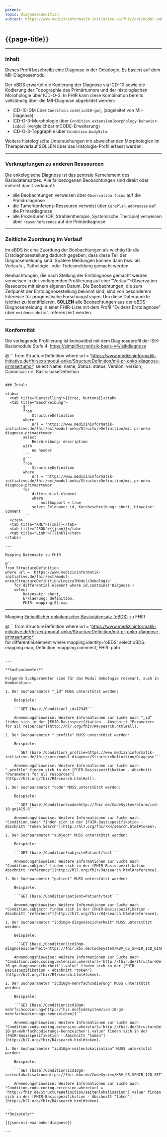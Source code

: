 ```yaml
---
parent: 
topic: DiagnoseCondition
subject: https://www.medizininformatik-initiative.de/fhir/ext/modul-onko/StructureDefinition/mii-pr-onko-diagnose_primaertumor
---
```


## {{page-title}}

---

### Inhalt
Dieses Profil beschreibt eine Diagnose in der Onkologie. Es basiert auf dem MII-Diagnosemodul. 

Der oBDS erwartet die Kodierung der Diagnose via ICD-10 sowie die Kodierung der Topographie des Primärtumors und der histologischen Morphologie über ICD-O-3. In FHIR kann diese Kombination bereits vollständig über die MII-Diagnose abgebildet werden: 
* ICD-10-GM über `Condition.code[icd10-gm]`, (abgeleitet von MII-Diagnose)
* ICD-O-3-Morphologie über `Condition.extension[morphology-behavior-icdo3]` (vergleichbar mCODE-Erweiterung)
* ICD-O-3-Topgraphie über `Condition.bodySite`. 

Weitere histologische Untersuchungen mit abweichenden Morphologien im Therapieverlauf SOLLEN über das Histologie-Profil erfasst werden. 

---

### Verknüpfungen zu anderen Ressourcen
Die onkologische Diagnose ist das zentrale Kernelement des Basisdatensatzes. Alle fallbezogenen Beobachtungen sind direkt oder indirekt damit verknüpft: 
- alle Beobachtungen verweisen über `Observation.focus` auf die Primärdiagnose
- die Tumorkonferenz-Ressource verweist über `CarePlan.addresses` auf die Primärdiagnose
- alle Prozeduren (OP, Strahlentherapie, Systemische Therapie) verweisen über `reasonReference` auf die Primärdiagnose

---

### Zeitliche Zuordnung im Verlauf
Im oBDS ist eine Zuordung der Beobachtungen als wichtig für die Erstdiagnosestellung dadurch gegeben, dass diese Teil der Diagnosemeldung sind. Spätere Meldungen können dann bsw. als Verlaufs-, Pathologie- oder Todesmeldung gemacht werden. 

Beobachtungen, die nach Stellung der Erstdiagnose  gemacht werden, verweisen in der vorliegenden Profilierung auf eine "Verlauf"-Observation-Ressource mit einem eigenen Datum. 
Die Beobachtungen, die zum Zeitpunkt der Erstdiagnosestellung bekannt sind, sind von besonderem Interesse für prognostische Forschungsfragen. Um diese Datenpunkte leichter zu identifizieren, **SOLLEN** alle Beobachtungen aus der oBDS-Diagnosemeldung in einer FHIR-Liste mit dem Profil "Evidenz Erstdiagnose" über `evidence.detail` referenziert werden. 

---

### Konformität 
Die vorliegende Profilierung ist kompatibel mit dem Diagnoseprofil der ISiK-Basismodule Stufe 4. https://simplifier.net/isik-basis-v4/isikdiagnose

@```
from 
    StructureDefinition 
where 
    url = 'https://www.medizininformatik-initiative.de/fhir/ext/modul-onko/StructureDefinition/mii-pr-onko-diagnose-primaertumor' 
select 
    Name: name, Status: status, Version: version, Canonical: url, Basis: baseDefinition

```

### Inhalt

<tabs>
  <tab title="Darstellung">{{tree, buttons}}</tab>
  <tab title="Beschreibung"> 
        @```
        from
	        StructureDefinition
        where
	        url = 'https://www.medizininformatik-initiative.de/fhir/ext/modul-onko/StructureDefinition/mii-pr-onko-diagnose-primaertumor'
        select
	        Beschreibung: description
        with
            no header
        ```
        @```
        from 
            StructureDefinition 
        where 
            url = 'https://www.medizininformatik-initiative.de/fhir/ext/modul-onko/StructureDefinition/mii-pr-onko-diagnose-primaertumor' 
        for 
            differential.element 
            where 
                mustSupport = true 
            select Feldname: id, Kurzbeschreibung: short, Hinweise: comment
        ```
  </tab>
  <tab title="XML">{{xml}}</tab>
  <tab title="JSON">{{json}}</tab>
  <tab title="Link">{{link}}</tab>
</tabs>

---

Mapping Datensatz zu FHIR

@```
from StructureDefinition 
where url = 'https://www.medizininformatik-initiative.de/fhir/ext/modul-onko/StructureDefinition/LogicalModel/Onkologie'
    for differential.element where id.contains('Diagnose')
    select 
        Datensatz: short,
        Erklaerung: definition, 
        FHIR: mapping[0].map 

```

---

Mapping [Einheitlicher onkologischer Basisdatensatz (oBDS)](https://basisdatensatz.de/basisdatensatz) zu FHIR

@```
from StructureDefinition 
where url = 'https://www.medizininformatik-initiative.de/fhir/ext/modul-onko/StructureDefinition/mii-pr-onko-diagnose-primaertumor'  
    for differential.element
    where mapping.identity='oBDS'
    select 
        oBDS: mapping.map,
        Definition: mapping.comment,
        FHIR: path
```

---

**Suchparameter**

Folgende Suchparameter sind für das Modul Onkologie relevant, auch in Kombination:

1. Der Suchparameter "_id" MUSS unterstützt werden:

    Beispiele:

    ```GET [base]/Condition?_id=12345```

    Anwendungshinweise: Weitere Informationen zur Suche nach "_id" finden sich in der [FHIR-Basisspezifikation - Abschnitt "Parameters for all resources"](http://hl7.org/fhir/R4/search.html#all).

1. Der Suchparameter "_profile" MUSS unterstützt werden:

    Beispiele:

    ```GET [base]/Condition?_profile=https://www.medizininformatik-initiative.de/fhir/core/modul-diagnose/StructureDefinition/Diagnose```

    Anwendungshinweise: Weitere Informationen zur Suche nach "_profile" finden sich in der [FHIR-Basisspezifikation - Abschnitt "Parameters for all resources"](http://hl7.org/fhir/R4/search.html#all).

1. Der Suchparameter "code" MUSS unterstützt werden:

    Beispiele:

    ```GET [base]/Condition?code=http://fhir.de/CodeSystem/bfarm/icd-10-gm|A15.0```

    Anwendungshinweise: Weitere Informationen zur Suche nach "Condition.code" finden sich in der [FHIR-Basisspezifikation - Abschnitt "Token Search"](http://hl7.org/fhir/R4/search.html#token).

1. Der Suchparameter "subject" MUSS unterstützt werden:

    Beispiele:

    ```GET [base]/Condition?subject=Patient/test```

    Anwendungshinweise: Weitere Informationen zur Suche nach "Condition.subject" finden sich in der [FHIR-Basisspezifikation - Abschnitt "reference"](http://hl7.org/fhir/R4/search.html#reference).

1. Der Suchparameter "patient" MUSS unterstützt werden:

    Beispiele:

    ```GET [base]/Condition?patient=Patient/test```

    Anwendungshinweise: Weitere Informationen zur Suche nach "Condition.subject" finden sich in der [FHIR-Basisspezifikation - Abschnitt "reference"](http://hl7.org/fhir/R4/search.html#reference).

1. Der Suchparameter "icd10gm-diagnosesicherheit" MUSS unterstützt werden:

    Beispiele:

    ```GET [base]/Condition?icd10gm-diagnosesicherheit=https://fhir.kbv.de/CodeSystem/KBV_CS_SFHIR_ICD_DIAGNOSESICHERHEIT|G```

    Anwendungshinweise: Weitere Informationen zur Suche nach "Condition.code.coding.extension.where(url='http://fhir.de/StructureDefinition/icd-10-gm-diagnosesicherheit').value" finden sich in der [FHIR-Basisspezifikation - Abschnitt "token"](http://hl7.org/fhir/R4/search.html#token).

1. Der Suchparameter "icd10gm-mehrfachcodierung" MUSS unterstützt werden:

    Beispiele:

    ```GET [base]/Condition?icd10gm-mehrfachcodierung=http://fhir.de/CodeSystem/icd-10-gm-mehrfachcodierungs-kennzeichen|†```

    Anwendungshinweise: Weitere Informationen zur Suche nach "Condition.code.coding.extension.where(url='http://fhir.de/StructureDefinition/icd-10-gm-mehrfachcodierungs-kennzeichen').value" finden sich in der [FHIR-Basisspezifikation - Abschnitt "token"](http://hl7.org/fhir/R4/search.html#token).

1. Der Suchparameter "icd10gm-seitenlokalisation" MUSS unterstützt werden:

    Beispiele:

    ```GET [base]/Condition?icd10gm-seitenlokalisation=https://fhir.kbv.de/CodeSystem/KBV_CS_SFHIR_ICD_SEITENLOKALISATION|B```

    Anwendungshinweise: Weitere Informationen zur Suche nach "Condition.code.coding.extension.where(url = 'http://fhir.de/StructureDefinition/seitenlokalisation').value" finden sich in der [FHIR-Basisspezifikation - Abschnitt "token"](http://hl7.org/fhir/R4/search.html#token).

---
**Beispiele**

{{json:mii-exa-onko-diagnose}}

---

